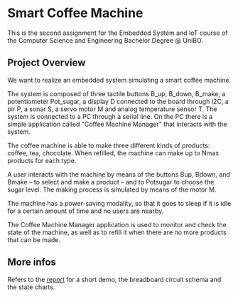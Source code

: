 # Smart Coffee Machine
This is the second assignment for the Embedded System and IoT course of the Computer Science and Engineering Bachelor Degree @ UniBO.

## Project Overview
We want to realize an embedded system simulating a smart coffee machine.

The system is composed of three tactile buttons B_up, B_down, B_make, a potentiometer Pot_sugar, a display D connected to the board through I2C, a pir P, a sonar S, a servo motor M and analog temperature sensor T. The system is connected to a PC through a serial line. On the PC there is a simple application called "Coffee Machine Manager" that interacts with the system.

The coffee machine is able to make three different kinds of products: coffee, tea, chocolate. When refilled, the machine can make up to Nmax products for each type.

A user interacts with the machine by means of the buttons Bup, Bdown, and Bmake – to select and make a product – and to Potsugar to choose the sugar level. The making process is simulated by means of the motor M.

The machine has a power-saving modality, so that it goes to sleep if it is idle for a certain amount of time and no users are nearby.

The Coffee Machine Manager application is used to monitor and check the state of the machine, as well as to refill it when there are no more products that can be made.

## More infos
Refers to the [report](./docs/report.md) for a short demo, the breadboard circuit schema and the state charts.